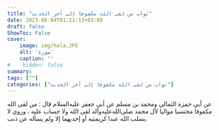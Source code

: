 ```yaml
---
title: "ثواب من لقى الله مكفوفا إلى آخر الحديث"
date: 2023-06-04T01:21:13+03:00
draft: false
ShowToc: False
cover:
    image: img/hala.JPG
    alt: 'صورة'
    caption: ''
#    hidden: false
summary: 
tags: [""]
categories: ["ثواب من لقى الله مكفوفا إلى آخر الحديث"]
---
```

عن أبي حمزة الثمالي
ومحمد بن مسلم عن أبي جعفر عليه‌السلام قال : من لقى الله مكفوفا محتسبا
مواليا لآل محمد صلى‌الله‌عليه‌وآله لقى الله ولا حساب عليه ، وروي لا يسلب الله عبدا
كريمتيه أو إحديهما إلا ولم يسأله عن ذنب.


